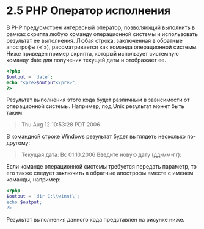 # 2.5 PHP Оператор исполнения

В РНР предусмотрен интересный оператор, позволяющий выполнить в 
рамках скрипта любую команду операционной системы и использовать результат ее
выполнения. Любая строка, заключенная в обратные апострофы («`»), 
рассматривается как команда операционной системы. Ниже приведен пример скрипта,
который использует системную команду date для получения текущей даты
и отображает ее.

```php
<?php
$output = `date`;
echo "<pre>$output</pre>";
?>
```

Результат выполнения этого кода будет различным в зависимости от 
операционной системы. Например, под Unix результат может быть таким:
>Thu Aug 12 10:53:28 PDT 2006

В командной строке Windows результат будет выглядеть несколько 
по-другому:
>Текущая дата: Вс 01.10.2006
Введите новую дату (дд-мм-гг):

Если команде операционной системы требуется передать параметр, то его
также следует заключить в обратные апострофы вместе с именем команды,
например:

```php
<?php
$output = `dir C:\\winnt\`;
echo $output;
?>
```
Результат выполнения данного кода представлен на рисунке ниже.
